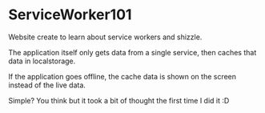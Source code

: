 # ServiceWorker101
Website create to learn about service workers and shizzle. 

The application itself only gets data from a single service, then caches that data in localstorage.

If the application goes offline, the cache data is shown on the screen instead of the live data.

Simple? You think but it took a bit of thought the first time I did it :D
